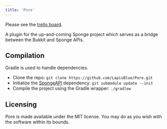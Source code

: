 ```yaml
---
title: 'Pore'
---
```


Please see the [trello board](https://trello.com/b/J6AT6tDl/pore).

A plugin for the up-and-coming Sponge project which serves as a bridge between the Bukkit and Sponge APIs.

Compilation
-----------

Gradle is used to handle dependencies.

- Clone the repo: `git clone https://github.com/LapisBlue/Pore.git`
- Initialize the [SpongeAPI](https://github.com/SpongePowered/SpongeAPI) dependency: `git submodule update --init`
- Compile the project using the Gradle wrapper: `./gradlew`

Licensing
---------

Pore is made available under the MIT license. You may do as you wish with the software within its bounds.
